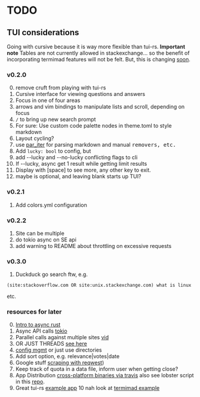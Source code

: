 # TODO

## TUI considerations
Going with cursive because it is way more flexible than tui-rs.
**Important note** Tables are not currently allowed in stackexchange... so the
benefit of incorporating termimad features will not be felt. But, this is
changing [soon](https://meta.stackexchange.com/q/348746).

### v0.2.0
0. remove cruft from playing with tui-rs
0. Cursive interface for viewing questions and answers
1. Focus in one of four areas
3. arrows and vim bindings to manipulate lists and scroll, depending on focus
2. `/` to bring up new search prompt
1. For sure: Use custom code palette nodes in theme.toml to style markdown
1. Layout cycling?
0. use [par_iter](https://github.com/rayon-rs/rayon) for parsing markdown and manual <kbd> removers, etc.
1. Add `lucky: bool` to config, but
2. add --lucky and --no-lucky conflicting flags to cli
3. If --lucky, async get 1 result while getting limit results
4. Display with [space] to see more, any other key to exit.
1. maybe <query> is optional, and leaving blank starts up TUI?

### v0.2.1
1. Add colors.yml configuration

### v0.2.2
1. Site can be multiple
2. do tokio async on SE api
3. add warning to README about throttling on excessive requests

### v0.3.0
1. Duckduck go search ftw, e.g.
```
(site:stackoverflow.com OR site:unix.stackexchange.com) what is linux
```
etc.

### resources for later
0. [Intro to async rust](http://jamesmcm.github.io/blog/2020/05/06/a-practical-introduction-to-async-programming-in-rust/)
1. Async API calls [tokio](https://stackoverflow.com/a/57770687)
2. Parallel calls against multiple sites [vid](https://www.youtube.com/watch?v=O-LagKc0MPA)
0. OR JUST THREADS [see here](https://rust-lang.github.io/async-book/01_getting_started/02_why_async.html)
3. [config mgmt](https://github.com/rust-cli/confy) or just use directories
5. Add sort option, e.g. relevance|votes|date
6. Google stuff [scraping with reqwest](https://rust-lang-nursery.github.io/rust-cookbook/web/scraping.html))
8. Keep track of quota in a data file, inform user when getting close?
7. App Distribution
   [cross-platform binaries via travis](https://github.com/rustwasm/wasm-pack/blob/51e6351c28fbd40745719e6d4a7bf26dadd30c85/.travis.yml#L74-L91)
   also see lobster script in this [repo](https://git.sr.ht/~wezm/lobsters).
9. Great tui-rs [example app](https://github.com/SoptikHa2/desed/blob/master/src/ui/tui.rs)
10 nah look at [termimad example](https://github.com/Canop/whalespotter)
